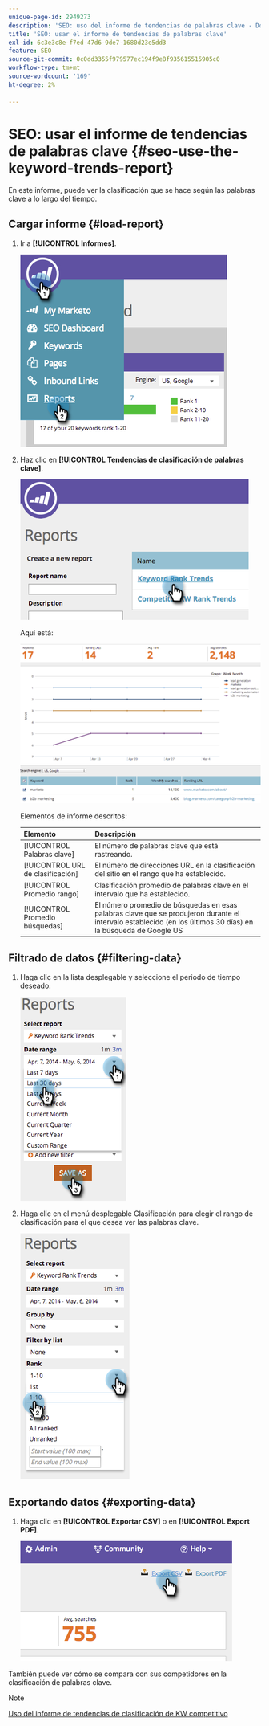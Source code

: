 ```yaml
---
unique-page-id: 2949273
description: 'SEO: uso del informe de tendencias de palabras clave - Documentos de Marketo - Documentación del producto'
title: 'SEO: usar el informe de tendencias de palabras clave'
exl-id: 6c3e3c8e-f7ed-47d6-9de7-1680d23e5dd3
feature: SEO
source-git-commit: 0c0dd3355f979577ec194f9e8f935615515905c0
workflow-type: tm+mt
source-wordcount: '169'
ht-degree: 2%

---
```


# SEO: usar el informe de tendencias de palabras clave {#seo-use-the-keyword-trends-report}

En este informe, puede ver la clasificación que se hace según las palabras clave a lo largo del tiempo.

## Cargar informe {#load-report}

1. Ir a **[!UICONTROL Informes]**.

   ![](assets/image2014-9-18-14-3a12-3a18.png)

1. Haz clic en **[!UICONTROL Tendencias de clasificación de palabras clave]**.

   ![](assets/image2014-9-18-14-3a13-3a14.png)

   Aquí está:

   ![](assets/image2014-9-18-14-3a13-3a22.png)

   Elementos de informe descritos:

   | Elemento | Descripción |
   |---|---|
   | [!UICONTROL Palabras clave] | El número de palabras clave que está rastreando. |
   | [!UICONTROL URL de clasificación] | El número de direcciones URL en la clasificación del sitio en el rango que ha establecido. |
   | [!UICONTROL Promedio rango] | Clasificación promedio de palabras clave en el intervalo que ha establecido. |
   | [!UICONTROL Promedio búsquedas] | El número promedio de búsquedas en esas palabras clave que se produjeron durante el intervalo establecido (en los últimos 30 días) en la búsqueda de Google US |

## Filtrado de datos {#filtering-data}

1. Haga clic en la lista desplegable y seleccione el periodo de tiempo deseado.

   ![](assets/image2014-9-18-14-3a13-3a40.png)

1. Haga clic en el menú desplegable Clasificación para elegir el rango de clasificación para el que desea ver las palabras clave.

   ![](assets/image2014-9-18-14-3a13-3a57.png)

## Exportando datos {#exporting-data}

1. Haga clic en **[!UICONTROL Exportar CSV]** o en **[!UICONTROL Export PDF]**.

   ![](assets/image2014-9-18-14-3a14-3a46.png)

También puede ver cómo se compara con sus competidores en la clasificación de palabras clave.

>[!NOTE]
>
>[Uso del informe de tendencias de clasificación de KW competitivo](/help/marketo/product-docs/additional-apps/seo/reports/seo-use-the-competitor-kw-trends-report.md)
